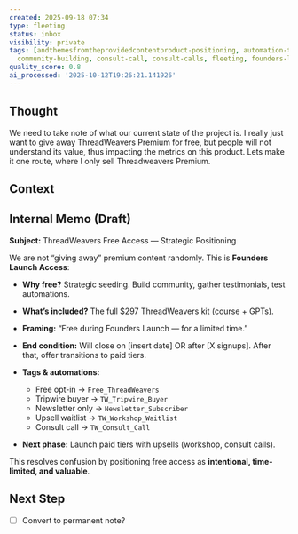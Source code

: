 ```yaml
---
created: 2025-09-18 07:34
type: fleeting
status: inbox
visibility: private
tags: [andthemesfromtheprovidedcontentproduct-positioning, automation-testing, automations,
  community-building, consult-call, consult-calls, fleeting, founders-launch-access]
quality_score: 0.8
ai_processed: '2025-10-12T19:26:21.141926'
---
```

<!--
NOTE: This file uses a static date for validation. For new notes, use:
created: 2025-09-18 07:34
-->

## Thought  
We need to take note of what our current state of the project is. I really just want to give away ThreadWeavers Premium for free, but people will not understand its value, thus impacting the metrics on this product. Lets make it one route, where I only sell Threadweavers Premium. 



## Context  
## Internal Memo (Draft)

**Subject:** ThreadWeavers Free Access — Strategic Positioning

We are not “giving away” premium content randomly. This is **Founders Launch Access**:

- **Why free?** Strategic seeding. Build community, gather testimonials, test automations.
- **What’s included?** The full \$297 ThreadWeavers kit (course + GPTs).
- **Framing:** “Free during Founders Launch — for a limited time.”
- **End condition:** Will close on [insert date] OR after [X signups]. After that, offer transitions to paid tiers.
- **Tags & automations:**
    
    - Free opt-in → `Free_ThreadWeavers`
    - Tripwire buyer → `TW_Tripwire_Buyer`
    - Newsletter only → `Newsletter_Subscriber`
    - Upsell waitlist → `TW_Workshop_Waitlist`
    - Consult call → `TW_Consult_Call`
- **Next phase:** Launch paid tiers with upsells (workshop, consult calls).

This resolves confusion by positioning free access as **intentional, time-limited, and valuable**.

## Next Step  
- [ ] Convert to permanent note?
